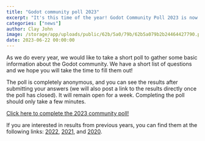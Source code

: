 ```yaml
---
title: "Godot community poll 2023"
excerpt: "It's this time of the year! Godot Community Poll 2023 is now out!"
categories: ["news"]
author: Clay John
image: /storage/app/uploads/public/62b/5a0/79b/62b5a079b2b24464427790.png
date: 2023-06-22 00:00:00
---
```


As we do every year, we would like to take a short poll to gather some basic information about the Godot community. We have a short list of questions and we hope you will take the time to fill them out!

The poll is completely anonymous, and you can see the results after submitting your answers (we will also post a link to the results directly once the poll has closed). It will remain open for a week. Completing the poll should only take a few minutes.

[Click here to complete the 2023 community poll!](https://forms.gle/PP4WJTdDLHoB5kHz6)

If you are interested in results from previous years, you can find them at the following links: [2022](https://docs.google.com/forms/d/e/1FAIpQLSe-OIpxXqou9cDnPXEAjxzpICbf8_YZB3jUizdECXRydtB8cA/viewanalytics), [2021](https://docs.google.com/forms/d/e/1FAIpQLSfOj9m71X98_z7-UC4iiM6Uxd2HhITRzmF-M2Yx-d7Yq5KNUg/viewanalytics), and [2020](https://docs.google.com/forms/d/e/1FAIpQLSePCblF1p-Sv3AJYWQ8reRhx8c-1WOX9ZI0P-NJ-5TGw79bqA/viewanalytics).